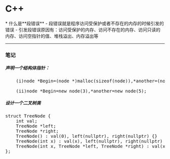 <h1>C++</h1>
* 什么是**段错误**
  - 段错误就是程序访问受保护或者不存在的内存的时候引发的错误
  - 引发段错误原因有：访问受保护的内存、访问不存在的内存、访问只读的内存、访问空指针的值、堆栈溢出、内存溢出等

---------
<h3>笔记</h3>
<h5>声明一个结构体指针：</h5>
<pre>
    (i)node *Begin=(node *)malloc(sizeof(node)),*another=(node *)malloc(sizeof(node));</br>
    (ii)node *Begin=new node(3),*another=new node(5);
</pre>
</P>
<h5>设计一个二叉树类</h5>
<pre>
struct TreeNode {
    int val;
    TreeNode *left;
    TreeNode *right;
    TreeNode() : val(0), left(nullptr), right(nullptr) {}
    TreeNode(int x) : val(x), left(nullptr), right(nullptr) {}
    TreeNode(int x, TreeNode *left, TreeNode *right) : val(x), left(left), right(right) {}
};
</pre>

